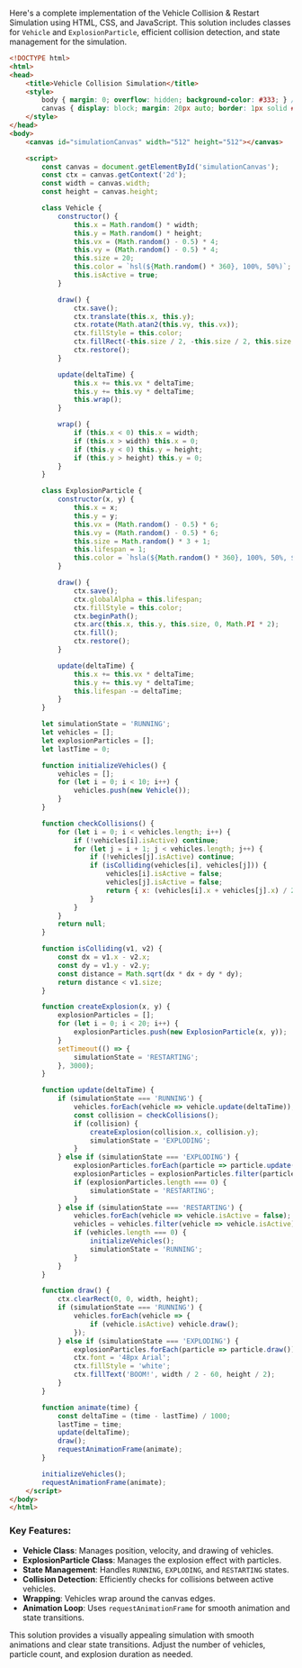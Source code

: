 Here's a complete implementation of the Vehicle Collision & Restart Simulation using HTML, CSS, and JavaScript. This solution includes classes for `Vehicle` and `ExplosionParticle`, efficient collision detection, and state management for the simulation.

```html
<!DOCTYPE html>
<html>
<head>
    <title>Vehicle Collision Simulation</title>
    <style>
        body { margin: 0; overflow: hidden; background-color: #333; } /* Dark background */
        canvas { display: block; margin: 20px auto; border: 1px solid #666; background-color: #000; } /* Black canvas */
    </style>
</head>
<body>
    <canvas id="simulationCanvas" width="512" height="512"></canvas>

    <script>
        const canvas = document.getElementById('simulationCanvas');
        const ctx = canvas.getContext('2d');
        const width = canvas.width;
        const height = canvas.height;

        class Vehicle {
            constructor() {
                this.x = Math.random() * width;
                this.y = Math.random() * height;
                this.vx = (Math.random() - 0.5) * 4;
                this.vy = (Math.random() - 0.5) * 4;
                this.size = 20;
                this.color = `hsl(${Math.random() * 360}, 100%, 50%)`;
                this.isActive = true;
            }

            draw() {
                ctx.save();
                ctx.translate(this.x, this.y);
                ctx.rotate(Math.atan2(this.vy, this.vx));
                ctx.fillStyle = this.color;
                ctx.fillRect(-this.size / 2, -this.size / 2, this.size, this.size);
                ctx.restore();
            }

            update(deltaTime) {
                this.x += this.vx * deltaTime;
                this.y += this.vy * deltaTime;
                this.wrap();
            }

            wrap() {
                if (this.x < 0) this.x = width;
                if (this.x > width) this.x = 0;
                if (this.y < 0) this.y = height;
                if (this.y > height) this.y = 0;
            }
        }

        class ExplosionParticle {
            constructor(x, y) {
                this.x = x;
                this.y = y;
                this.vx = (Math.random() - 0.5) * 6;
                this.vy = (Math.random() - 0.5) * 6;
                this.size = Math.random() * 3 + 1;
                this.lifespan = 1;
                this.color = `hsla(${Math.random() * 360}, 100%, 50%, ${Math.random() * 0.5 + 0.5})`;
            }

            draw() {
                ctx.save();
                ctx.globalAlpha = this.lifespan;
                ctx.fillStyle = this.color;
                ctx.beginPath();
                ctx.arc(this.x, this.y, this.size, 0, Math.PI * 2);
                ctx.fill();
                ctx.restore();
            }

            update(deltaTime) {
                this.x += this.vx * deltaTime;
                this.y += this.vy * deltaTime;
                this.lifespan -= deltaTime;
            }
        }

        let simulationState = 'RUNNING';
        let vehicles = [];
        let explosionParticles = [];
        let lastTime = 0;

        function initializeVehicles() {
            vehicles = [];
            for (let i = 0; i < 10; i++) {
                vehicles.push(new Vehicle());
            }
        }

        function checkCollisions() {
            for (let i = 0; i < vehicles.length; i++) {
                if (!vehicles[i].isActive) continue;
                for (let j = i + 1; j < vehicles.length; j++) {
                    if (!vehicles[j].isActive) continue;
                    if (isColliding(vehicles[i], vehicles[j])) {
                        vehicles[i].isActive = false;
                        vehicles[j].isActive = false;
                        return { x: (vehicles[i].x + vehicles[j].x) / 2, y: (vehicles[i].y + vehicles[j].y) / 2 };
                    }
                }
            }
            return null;
        }

        function isColliding(v1, v2) {
            const dx = v1.x - v2.x;
            const dy = v1.y - v2.y;
            const distance = Math.sqrt(dx * dx + dy * dy);
            return distance < v1.size;
        }

        function createExplosion(x, y) {
            explosionParticles = [];
            for (let i = 0; i < 20; i++) {
                explosionParticles.push(new ExplosionParticle(x, y));
            }
            setTimeout(() => {
                simulationState = 'RESTARTING';
            }, 3000);
        }

        function update(deltaTime) {
            if (simulationState === 'RUNNING') {
                vehicles.forEach(vehicle => vehicle.update(deltaTime));
                const collision = checkCollisions();
                if (collision) {
                    createExplosion(collision.x, collision.y);
                    simulationState = 'EXPLODING';
                }
            } else if (simulationState === 'EXPLODING') {
                explosionParticles.forEach(particle => particle.update(deltaTime));
                explosionParticles = explosionParticles.filter(particle => particle.lifespan > 0);
                if (explosionParticles.length === 0) {
                    simulationState = 'RESTARTING';
                }
            } else if (simulationState === 'RESTARTING') {
                vehicles.forEach(vehicle => vehicle.isActive = false);
                vehicles = vehicles.filter(vehicle => vehicle.isActive);
                if (vehicles.length === 0) {
                    initializeVehicles();
                    simulationState = 'RUNNING';
                }
            }
        }

        function draw() {
            ctx.clearRect(0, 0, width, height);
            if (simulationState === 'RUNNING') {
                vehicles.forEach(vehicle => {
                    if (vehicle.isActive) vehicle.draw();
                });
            } else if (simulationState === 'EXPLODING') {
                explosionParticles.forEach(particle => particle.draw());
                ctx.font = '48px Arial';
                ctx.fillStyle = 'white';
                ctx.fillText('BOOM!', width / 2 - 60, height / 2);
            }
        }

        function animate(time) {
            const deltaTime = (time - lastTime) / 1000;
            lastTime = time;
            update(deltaTime);
            draw();
            requestAnimationFrame(animate);
        }

        initializeVehicles();
        requestAnimationFrame(animate);
    </script>
</body>
</html>
```

### Key Features:
- **Vehicle Class**: Manages position, velocity, and drawing of vehicles.
- **ExplosionParticle Class**: Manages the explosion effect with particles.
- **State Management**: Handles `RUNNING`, `EXPLODING`, and `RESTARTING` states.
- **Collision Detection**: Efficiently checks for collisions between active vehicles.
- **Wrapping**: Vehicles wrap around the canvas edges.
- **Animation Loop**: Uses `requestAnimationFrame` for smooth animation and state transitions.

This solution provides a visually appealing simulation with smooth animations and clear state transitions. Adjust the number of vehicles, particle count, and explosion duration as needed.

<!-- Benchmark Info -->
<!-- Backend: llamacpp -->
<!-- Model: phi-4-Q8_0.gguf -->
<!-- Prompt: vehicles.md -->
<!-- Generation Time: 102.99s -->
<!-- Fallback Used: False -->